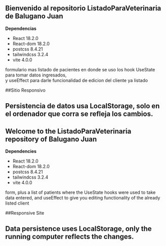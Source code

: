 ## Bienvenido al repositorio ListadoParaVeterinaria de Balugano Juan ##

**Dependencias**

- React 18.2.0
- React-dom 18.2.0
- postcss 8.4.21
- tailwindcss 3.2.4
- vite 4.0.0

formulario mas listado de pacientes en donde se uso los hook UseState para tomar datos ingresados,  
y useEffect para darle funcionalidad de edicion del cliente ya listado

##Sitio Responsivo
## Persistencia de datos usa **LocalStorage**, solo en el ordenador que corra se refleja los cambios.

##

## Welcome to the ListadoParaVeterinaria repository of Balugano Juan ##

**Dependencies**

- React 18.2.0
- React-dom 18.2.0
- postcss 8.4.21
- tailwindcss 3.2.4
- vite 4.0.0

form, plus a list of patients where the UseState hooks were used to take data entered,
and useEffect to give you editing functionality of the already listed client

##Responsive Site
## Data persistence uses **LocalStorage**, only the running computer reflects the changes.


